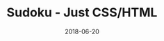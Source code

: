 ---
title: 'Sudoku - Just CSS/HTML'
description: 'Complete a sudoku puzzle without Javascript or server-side interaction.'
gametype: 'hard'
gameid: 49
date: 2018-06-20
tags: []
draft: false
type: 'games'
num19: [{'idx':1,'arr1':[1,2,3,4,5,6,7,8,9],'arr2':[1,2,3,4,5,6,7,8,9]},{'idx':2,'arr1':[1,2,3,4,5,6,7,8,9],'arr2':[1,2,3,4,5,6,7,8,9]},{'idx':3,'arr1':[1,2,3,4,5,6,7,8,9],'arr2':[1,2,3,4,5,6,7,8,9]},{'idx':4,'arr1':[1,2,3,4,5,6,7,8,9],'arr2':[1,2,3,4,5,6,7,8,9]},{'idx':5,'arr1':[1,2,3,4,5,6,7,8,9],'arr2':[1,2,3,4,5,6,7,8,9]},{'idx':6,'arr1':[1,2,3,4,5,6,7,8,9],'arr2':[1,2,3,4,5,6,7,8,9]},{'idx':7,'arr1':[1,2,3,4,5,6,7,8,9],'arr2':[1,2,3,4,5,6,7,8,9]},{'idx':8,'arr1':[1,2,3,4,5,6,7,8,9],'arr2':[1,2,3,4,5,6,7,8,9]},{'idx':9,'arr1':[1,2,3,4,5,6,7,8,9],'arr2':[1,2,3,4,5,6,7,8,9]}]
puzzle: [[8, 0, 0, 4, 0, 0, 0, 0, 0], [0, 0, 6, 0, 0, 9, 0, 0, 7], [7, 0, 0, 0, 0, 0, 9, 5, 0], [0, 0, 0, 0, 2, 0, 0, 9, 0], [5, 0, 0, 3, 0, 6, 0, 0, 2], [0, 4, 0, 0, 1, 0, 0, 0, 0], [0, 2, 7, 0, 0, 0, 0, 0, 6], [1, 0, 0, 8, 0, 0, 4, 0, 0], [0, 0, 0, 0, 0, 2, 0, 0, 3]]
layout: 'sudokucssstatic'
---